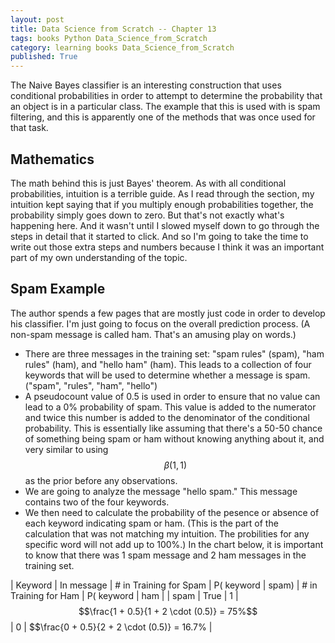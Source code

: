 ```yaml
---
layout: post
title: Data Science from Scratch -- Chapter 13
tags: books Python Data_Science_from_Scratch
category: learning books Data_Science_from_Scratch
published: True
---
```


The Naive Bayes classifier is an interesting construction that uses conditional probabilities in order to attempt to determine the probability that an object is in a particular class. The example that this is used with is spam filtering, and this is apparently one of the methods that was once used for that task.

## Mathematics

The math behind this is just Bayes' theorem. As with all conditional probabilities, intuition is a terrible guide. As I read through the section, my intuition kept saying that if you multiply enough probabilities together, the probability simply goes down to zero. But that's not exactly what's happening here. And it wasn't until I slowed myself down to go through the steps in detail that it started to click. And so I'm going to take the time to write out those extra steps and numbers because I think it was an important part of my own understanding of the topic.

## Spam Example

The author spends a few pages that are mostly just code in order to develop his classifier. I'm just going to focus on the overall prediction process. (A non-spam message is called ham. That's an amusing play on words.)

- There are three messages in the training set: "spam rules" (spam), "ham rules" (ham), and "hello ham" (ham). This leads to a collection of four keywords that will be used to determine whether a message is spam. ("spam", "rules", "ham", "hello")
- A pseudocount value of 0.5 is used in order to ensure that no value can lead to a 0% probability of spam. This value is added to the numerator and twice this number is added to the denominator of the conditional probability. This is essentially like assuming that there's a 50-50 chance of something being spam or ham without knowing anything about it, and very similar to using $$\beta(1,1)$$ as the prior before any observations.
- We are going to analyze the message "hello spam." This message contains two of the four keywords.
- We then need to calculate the probability of the pesence or absence of each keyword indicating spam or ham. (This is the part of the calculation that was not matching my intuition. The probilities for any specific word will not add up to 100%.) In the chart below, it is important to know that there was 1 spam message and 2 ham messages in the training set.

| Keyword | In message | # in Training for Spam | P( keyword | spam) | # in Training for Ham | P( keyword | ham |
| spam | True | 1 | $$\frac{1 + 0.5}{1 + 2 \cdot (0.5)} = 75%$$ | 0 | $$\frac{0 + 0.5}{2 + 2 \cdot (0.5)} = 16.7% |
